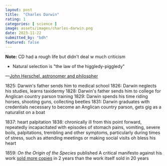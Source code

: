```yaml
---
layout: post
title:  "Charles Darwin"
rating: 1
categories: [ science ]
image: assets/images/charles-darwin.png
date: 2023-11-22
submitted_by: "bdh"
featured: false
---
```


**Note:** CD had a rough life but didn't deal w much criticism


- Natural selection is "the law of the higgledy-piggledy"

—[John Herschel, astronomer and philospher](http://home.uchicago.edu/~rjr6/articles/Fodor.pdf)


1825: Darwin's father sends him to medical school
1826: Darwin neglects his studies, learns taxidermy 
1828: Darwin's father sends him to college for Anglican country parson training
1829: Darwin spends his time riding horses, shooting guns, collecting beetles
1831: Darwin graduates with credentials necessary to become an Anglican country parson, gets gig as a naturalist on a boat

1837: heart palpitation
1838: chronically ill from this point forward, repeatedly incapacitated with episodes of stomach pains, vomiting, severe boils, palpitations, trembling and other symptoms, particularly during times of stress, such as attending meetings or making social visits oh bless his heart

1859: _On the Origin of the Species_ published
A critical manifesto against his work [sold more copies](https://en.wikipedia.org/wiki/Reactions_to_On_the_Origin_of_Species#Essays_and_Reviews) in 2 years than the work itself sold in 20 years


